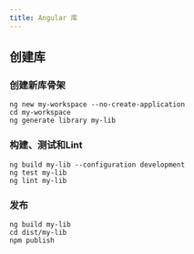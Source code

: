 ```yaml
---
title: Angular 库
---
```

## 创建库

### 创建新库骨架

```shell
ng new my-workspace --no-create-application
cd my-workspace
ng generate library my-lib
```

### 构建、测试和Lint

```shell
ng build my-lib --configuration development
ng test my-lib
ng lint my-lib
```

### 发布

```shell
ng build my-lib
cd dist/my-lib
npm publish
```
